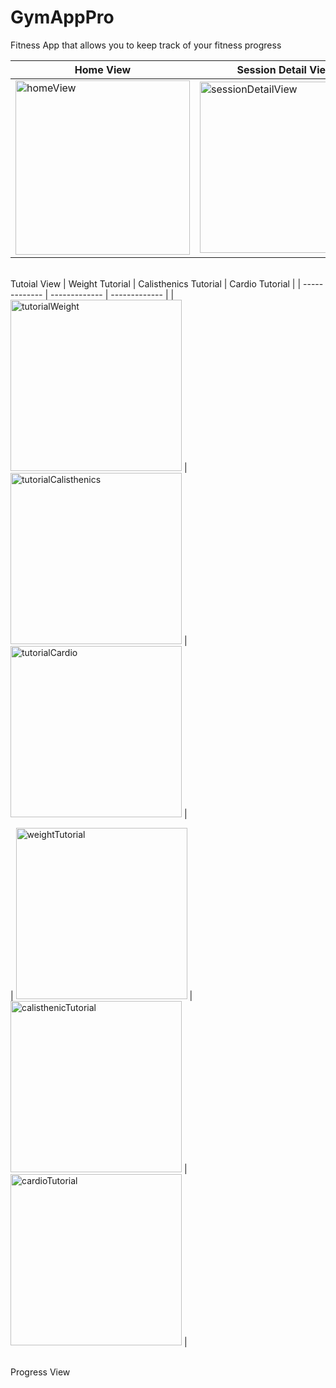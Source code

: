 # GymAppPro
Fitness App that allows you to keep track of your fitness progress

| Home View  | Session Detail View | New Exercise View | New Set View |
| ------------- | ------------- | ------------- |------------- |             
|  <img width="279" alt="homeView" src="https://user-images.githubusercontent.com/60410024/179602657-17920b4e-772a-4c91-971a-8171f144f019.png">  |  <img width="274" alt="sessionDetailView" src="https://user-images.githubusercontent.com/60410024/179603188-e481c158-2b44-449a-ac09-4a28a411d8a6.png">  | <img width="274" alt="newExerciseView" src="https://user-images.githubusercontent.com/60410024/179603440-67475282-146c-4e35-a102-7ccb3f6b38e1.png">  | <img width="274" alt="newSetView" src="https://user-images.githubusercontent.com/60410024/179613290-a79beda6-b432-40b0-9580-be3a047ff52c.png">|

<br>Tutoial View
| Weight Tutorial  | Calisthenics Tutorial | Cardio Tutorial |
| ------------- | ------------- | ------------- |
| <img width="274" alt="tutorialWeight" src="https://user-images.githubusercontent.com/60410024/179614165-ef89ab61-ccfe-4809-86d8-07422da51718.png">  | <img width="274" alt="tutorialCalisthenics" src="https://user-images.githubusercontent.com/60410024/179614168-25e50d2c-1bea-45fb-83fd-e55671eaade9.png">  | <img width="274" alt="tutorialCardio" src="https://user-images.githubusercontent.com/60410024/179614170-8e9e5311-3b5e-41dc-b2d8-4cc38bb84e31.png">  |

| <img width="274" alt="weightTutorial" src="https://user-images.githubusercontent.com/60410024/179616132-1926ce9f-9006-4af9-b87d-cc838752421d.png">  | <img width="274" alt="calisthenicTutorial" src="https://user-images.githubusercontent.com/60410024/179616133-603dec76-8f16-47de-a5ef-c592a985504b.png">  | <img width="274" alt="cardioTutorial" src="https://user-images.githubusercontent.com/60410024/179616138-09120adc-7650-456f-ae9c-7e05c918583e.png">  |

<br>Progress View<br>


